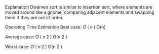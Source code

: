 Explanation
Dwarven sort is similar to insertion sort, where elements are moved around like a gnome, comparing adjacent elements and swapping them if they are out of order.

Operating Time Estimation
Best case:
𝑂
(
𝑛
)
O(n)

Average case:
𝑂
(
𝑛
2
)
O(n
2
 )

Worst case:
𝑂
(
𝑛
2
)
O(n
2
 )
